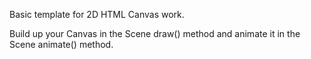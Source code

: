 Basic template for 2D HTML Canvas work.

Build up your Canvas in the Scene draw() method and animate it in the Scene animate() method.